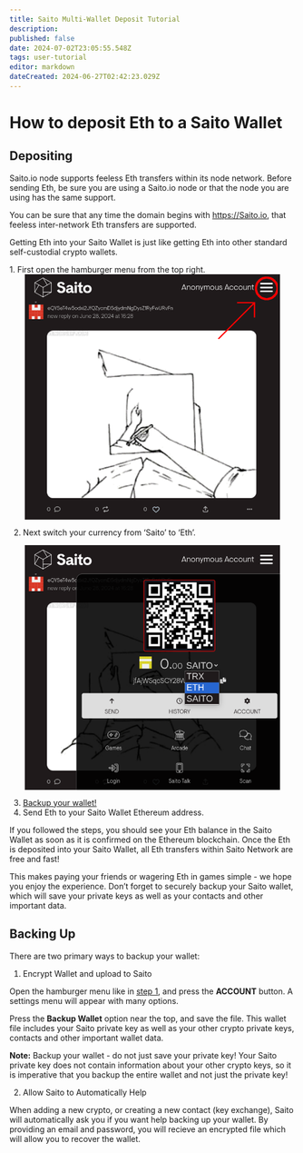 ```yaml
---
title: Saito Multi-Wallet Deposit Tutorial
description: 
published: false
date: 2024-07-02T23:05:55.548Z
tags: user-tutorial
editor: markdown
dateCreated: 2024-06-27T02:42:23.029Z
---
```


# How to deposit Eth to a Saito Wallet

## Depositing

Saito.io node supports feeless Eth transfers within its node network. Before sending Eth, be sure you are using a Saito.io node or that the node you are using has the same support.

You can be sure that any time the domain begins with https://Saito.io, that feeless inter-network Eth transfers are supported.

Getting Eth into your Saito Wallet is just like getting Eth into other standard self-custodial crypto wallets.

<div id="step1"> 1. First open the hamburger menu from the top right.</div>

<div style="display: flex; justify-content: center;">
  <img src="/hamburger-circled.png" width=450px alt="Hamburger menu in top right of Saito application opens the wallet.">
</div>

2. Next switch your currency from ‘Saito’ to ‘Eth’.

<div style="display: flex; justify-content: center;">
  <img src="/select-eth.png" width=450px alt="dropdown menu in Saito wallet reveals more cryptocurrencies.">
</div>

3. <a href="#backup">Backup your wallet!</a>
4. Send Eth to your Saito Wallet Ethereum address.



If you followed the steps, you should see your Eth balance in the Saito Wallet as soon as it is confirmed on the Ethereum blockchain. Once the Eth is deposited into your Saito Wallet, all Eth transfers within Saito Network are free and fast!

This makes paying your friends or wagering Eth in games simple - we hope you enjoy the experience. Don’t forget to securely backup your Saito wallet, which will save your private keys as well as your contacts and other important data.

## <div id="backup">Backing Up</div>

There are two primary ways to backup your wallet:

1. Encrypt Wallet and upload to Saito

Open the hamburger menu like in <a href="#step1">step 1</a>, and press the **ACCOUNT** button. A settings menu will appear with many options.

Press the **Backup Wallet** option near the top, and save the file. This wallet file includes your Saito private key as well as your other crypto private keys, contacts and other important wallet data.

**Note:** Backup your wallet - do not just save your private key! Your Saito private key does not contain information about your other crypto keys, so it is imperative that you backup the entire wallet and not just the private key!

2. Allow Saito to Automatically Help

When adding a new crypto, or creating a new contact (key exchange), Saito will automatically ask you if you want help backing up your wallet. By providing an email and password, you will recieve an encrypted file which will allow you to recover the wallet.

